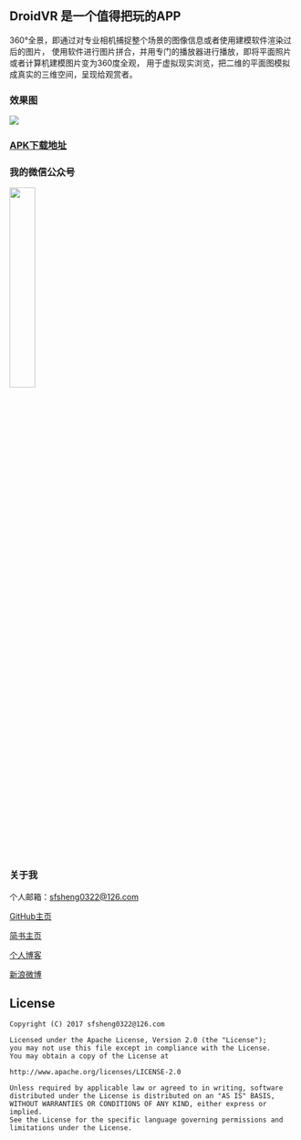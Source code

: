 ## DroidVR 是一个值得把玩的APP
                    
360°全景，即通过对专业相机捕捉整个场景的图像信息或者使用建模软件渲染过后的图片，
使用软件进行图片拼合，并用专门的播放器进行播放，即将平面照片或者计算机建模图片变为360度全观，
用于虚拟现实浏览，把二维的平面图模拟成真实的三维空间，呈现给观赏者。

### 效果图

<img src="http://ourv0v3ed.bkt.clouddn.com/DroidVR.gif">

### [APK下载地址](https://fir.im/DroidVR)

### 我的微信公众号

<img src="https://github.com/sfsheng0322/StickyHeaderListView/blob/master/screenshots/%E5%BE%AE%E4%BF%A1%E5%85%AC%E4%BC%97%E5%8F%B7.jpg" style="width: 30%;">

### 关于我

个人邮箱：sfsheng0322@126.com

[GitHub主页](https://github.com/sfsheng0322)

[简书主页](http://www.jianshu.com/users/88509e7e2ed1/latest_articles)

[个人博客](http://sunfusheng.com/)

[新浪微博](http://weibo.com/u/3852192525)

License
--
    Copyright (C) 2017 sfsheng0322@126.com

    Licensed under the Apache License, Version 2.0 (the "License");
    you may not use this file except in compliance with the License.
    You may obtain a copy of the License at

    http://www.apache.org/licenses/LICENSE-2.0

    Unless required by applicable law or agreed to in writing, software
    distributed under the License is distributed on an "AS IS" BASIS,
    WITHOUT WARRANTIES OR CONDITIONS OF ANY KIND, either express or implied.
    See the License for the specific language governing permissions and
    limitations under the License.

